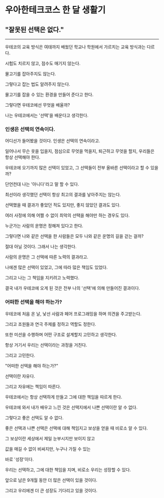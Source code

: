 # 우아한테크코스 한 달 생활기

## "잘못된 선택은 없다."

---

우테코의 교육 방식은 여태까지 배웠던 학교나 학원에서 가르치는 교육 방식과는 다르다.

시험도 치르지 않고, 점수도 매기지 않는다.

물고기를 잡아주지도 않는다.

그렇다고 잡는 법도 알려주지 않는다.

물고기를 잡을 수 있는 환경을 만들어 준다고 한다.

그렇다면 우테코에선 무엇을 배울까?

나는 우테코에서는 '선택'을 배운다고 생각한다.

### 인생은 선택의 연속이다.

어디선가 들어봤을 것이다. 인생은 선택의 연속이라고.

일어나서 무슨 옷을 입을지, 점심으로 무엇을 먹을지, 퇴근하고 무엇을 할지, 우리들은 항상 선택해야 한다.

우테코에 오기까지 많은 선택이 있었고, 그 선택들이 전부 올바른 선택이라고 할 수 있을까?

단언컨대 나는 '아니다'라고 말 할 수 있다.

최선이라 생각했던 선택이 항상 최고의 결과를 낳아주지는 않는다.

선택했을 때 결과가 좋았던 적도 있지만, 좋지 않았던 결과도 있다.

여러 사정에 의해 어쩔 수 없이 최악의 선택을 해야만 하는 경우도 있다.

누군가는 사람의 운명은 정해져 있다고 한다.

그렇다면 나와 같은 선택을 한 사람들은 모두 나와 같은 운명의 길을 걷는 걸까?

절대 아닐 것이다. 그래서 나는 생각한다.

사람의 운명은 그 선택에 따른 노력의 결과라고.

나에겐 많은 선택이 있었고, 그에 따라 많은 책임도 있었다.

그리고 나는 그 책임을 지키려고 노력했다.

결국 내가 우테코에 오게 된 것은 전부 나의 '선택'에 의해 만들어진 결과이다.

### 어떠한 선택을 해야 하는가?

우테코에 처음 온 날, 낯선 사람과 페어 프로그래밍을 하며 의견을 주고받는다.

그리고 조원들과 연극 주제를 정하고 역할도 정한다.

또한 미션을 수행하며 어떤 구조로 설계할지 고민하고 생각한다.

항상 거기서 우리는 선택이라는 과정을 거친다.

그리고 고민한다.

"어떠한 선택을 해야 하는가?"

선택이란 자유다.

그리고 자유에는 책임이 따른다.

우테코에서는 항상 선택하게 만들고 그에 대한 책임을 따르게 한다.

우테코에 와서 내가 배우고 느낀 것은 선택지에서 나쁜 선택이란 알 수 없다.

그렇다고 좋은 선택도 알 수 없다.

좋은 선택과 나쁜 선택은 선택에 대해 책임지고 보상을 얻을 때 비로소 알 수 있다.

그 보상이란 세상에서 제일 눈부시지만 보이지 않고

값을 매길 수 없이 비싸지만, 누구나 가질 수 있는

바로 '성장'이다.

우리는 선택하고, 그에 대한 책임을 지며, 비로소 우리는 성장할 수 있다.

앞으로 남은 9개월 동안 더 많은 선택이 있을 것이다.

그리고 우리에겐 더 큰 성장도 기다리고 있을 것이다.
